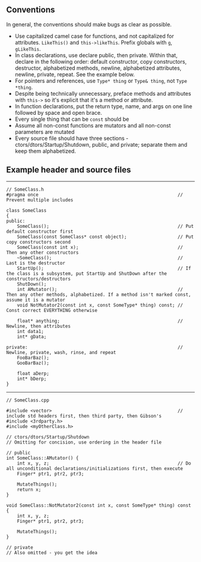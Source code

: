 ## Conventions
In general, the conventions should make bugs as clear as possible. 

- Use capitalized camel case for functions, and not capitalized for attributes. `LikeThis()` and `this->likeThis`. Prefix globals with `g`, `gLikeThis`.
- In class declarations, use declare public, then private. Within that, declare in the following order: default constructor, copy constructors, destructor, alphabetized methods, newline, alphabetized attributes, newline, private, repeat. See the example below.
- For pointers and references, use `Type* thing` or `Type& thing`, not `Type *thing`.
- Despite being technically unnecessary, preface methods and attributes with `this->` so it's explicit that it's a method or attribute.
- In function declarations, put the return type, name, and args on one line followed by space and open brace.
- Every single thing that can be `const` should be
- Assume all non-const functions are mutators and all non-const parameters are mutated
- Every source file should have three sections - ctors/dtors/Startup/Shutdown, public, and private; separate them and keep them alphabetized. 

## Example header and source files
---
```
// SomeClass.h
#pragma once													// Prevent multiple includes

class SomeClass
{
public:
    SomeClass();												// Put default constructor first
    SomeClass(const SomeClass* const object);					// Put copy constructors second
    SomeClass(const int x);										// Then any other constructors
    ~SomeClass();												// Last is the destructor
	StartUp();													// If the class is a subsystem, put StartUp and ShutDown after the constructors/destructors
	ShutDown();			
    int AMutator();												// Then any other methods, alphabetized. If a method isn't marked const, assume it is a mutator
    void NotMutator2(const int x, const SomeType* thing) const;	// Const correct EVERYTHING otherwise

    float* anything;											// Newline, then attributes
    int data1;
    int* gData;

private:														// Newline, private, wash, rinse, and repeat
    FooBarBaz();            
    GooBarBaz();

    float aDerp;
    int* bDerp;
}
```
---
```
// SomeClass.cpp
 
#include <vector>												// include std headers first, then third party, then Gibson's
#include <3rdparty.h>
#include <myOtherClass.h>  
                      
// ctors/dtors/Startup/Shutdown
// Omitting for concision, use ordering in the header file

// public
int SomeClass::AMutator() {
	int x, y, z;												// Do all unconditional declarations/initializations first, then execute
	Finger* ptr1, ptr2, ptr3;

	MutateThings();
	return x;
}              
                    
void SomeClass::NotMutator2(const int x, const SomeType* thing) const {
	int x, y, z;
	Finger* ptr1, ptr2, ptr3;

	MutateThings();
}   

// private
// Also omitted - you get the idea
```